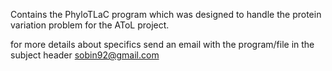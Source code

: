 Contains the PhyloTLaC program which was designed
to handle the protein variation problem for the 
AToL project.

for more details about specifics
send an email with the program/file in the subject header
sobin92@gmail.com
